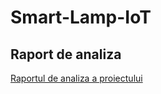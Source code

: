 # Smart-Lamp-IoT

## Raport de analiza
[Raportul de analiza a proiectului](https://github.com/AndraRaco/Smart-Lamp-IoT/blob/main/Raport%20de%20analiza%202021.docx)
